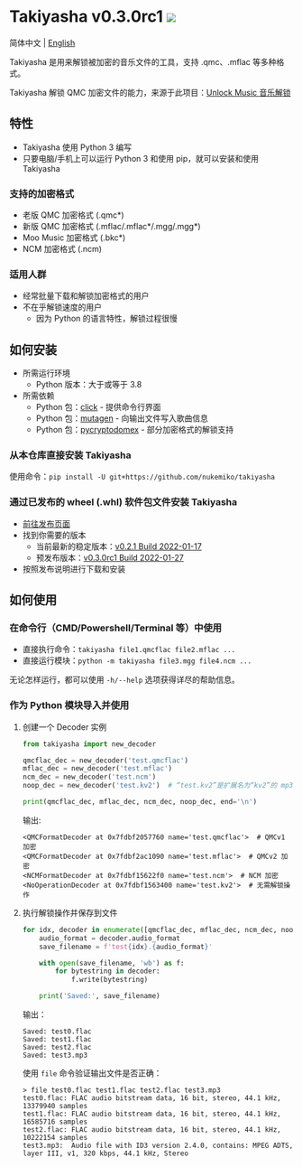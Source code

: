 # Takiyasha v0.3.0rc1 ![](https://img.shields.io/badge/python-3.8+-green)

简体中文 | [English](README_EN.md)

Takiyasha 是用来解锁被加密的音乐文件的工具，支持 .qmc、.mflac 等多种格式。

Takiyasha 解锁 QMC 加密文件的能力，来源于此项目：[Unlock Music 音乐解锁](https://github.com/unlock-music/unlock-music)

## 特性

- Takiyasha 使用 Python 3 编写
- 只要电脑/手机上可以运行 Python 3 和使用 pip，就可以安装和使用 Takiyasha

### 支持的加密格式

- 老版 QMC 加密格式 (.qmc*)
- 新版 QMC 加密格式 (.mflac/.mflac*/.mgg/.mgg*)
- Moo Music 加密格式 (.bkc*)
- NCM 加密格式 (.ncm)

### 适用人群

- 经常批量下载和解锁加密格式的用户
- 不在乎解锁速度的用户
    - 因为 Python 的语言特性，解锁过程很慢

## 如何安装

- 所需运行环境
    - Python 版本：大于或等于 3.8
- 所需依赖
    - Python 包：[click](https://pypi.org/project/click/) - 提供命令行界面
    - Python 包：[mutagen](https://pypi.org/project/mutagen/) - 向输出文件写入歌曲信息
    - Python 包：[pycryptodomex](https://pypi.org/project/pycryptodomex/) - 部分加密格式的解锁支持

### 从本仓库直接安装 Takiyasha

使用命令：`pip install -U git+https://github.com/nukemiko/takiyasha`

### 通过已发布的 wheel (.whl) 软件包文件安装 Takiyasha

- [前往发布页面](https://github.com/nukemiko/takiyasha/releases)
- 找到你需要的版本
    - 当前最新的稳定版本：[v0.2.1 Build 2022-01-17](https://github.com/nukemiko/takiyasha/releases/tag/v0.2.1)
    - 预发布版本：[v0.3.0rc1 Build 2022-01-27](https://github.com/nukemiko/takiyasha/releases/tag/v0.3.0rc1)
- 按照发布说明进行下载和安装

## 如何使用

### 在命令行（CMD/Powershell/Terminal 等）中使用

- 直接执行命令：`takiyasha file1.qmcflac file2.mflac ...`
- 直接运行模块：`python -m takiyasha file3.mgg file4.ncm ...`

无论怎样运行，都可以使用 `-h/--help` 选项获得详尽的帮助信息。

### 作为 Python 模块导入并使用

1. 创建一个 Decoder 实例

    ```python
    from takiyasha import new_decoder

    qmcflac_dec = new_decoder('test.qmcflac')
    mflac_dec = new_decoder('test.mflac')
    ncm_dec = new_decoder('test.ncm')
    noop_dec = new_decoder('test.kv2')  # “test.kv2”是扩展名为“kv2”的 mp3 文件

    print(qmcflac_dec, mflac_dec, ncm_dec, noop_dec, end='\n')
    ```

    输出:

    ```text
    <QMCFormatDecoder at 0x7fdbf2057760 name='test.qmcflac'>  # QMCv1 加密
    <QMCFormatDecoder at 0x7fdbf2ac1090 name='test.mflac'>  # QMCv2 加密
    <NCMFormatDecoder at 0x7fdbf15622f0 name='test.ncm'>  # NCM 加密
    <NoOperationDecoder at 0x7fdbf1563400 name='test.kv2'>  # 无需解锁操作
    ```

2. 执行解锁操作并保存到文件

    ```python
    for idx, decoder in enumerate([qmcflac_dec, mflac_dec, ncm_dec, noop_dec]):
        audio_format = decoder.audio_format
        save_filename = f'test{idx}.{audio_format}'

        with open(save_filename, 'wb') as f:
            for bytestring in decoder:
                f.write(bytestring)

        print('Saved:', save_filename)
    ```

    输出：

    ```text
    Saved: test0.flac
    Saved: test1.flac
    Saved: test2.flac
    Saved: test3.mp3
    ```

    使用 `file` 命令验证输出文件是否正确：

    ```text
    > file test0.flac test1.flac test2.flac test3.mp3
    test0.flac: FLAC audio bitstream data, 16 bit, stereo, 44.1 kHz, 13379940 samples
    test1.flac: FLAC audio bitstream data, 16 bit, stereo, 44.1 kHz, 16585716 samples
    test2.flac: FLAC audio bitstream data, 16 bit, stereo, 44.1 kHz, 10222154 samples
    test3.mp3:  Audio file with ID3 version 2.4.0, contains: MPEG ADTS, layer III, v1, 320 kbps, 44.1 kHz, Stereo
    ```
